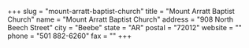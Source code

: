+++
slug = "mount-arratt-baptist-church"
title = "Mount Arratt Baptist Church"
name = "Mount Arratt Baptist Church"
address = "908 North Beech Street"
city = "Beebe"
state = "AR"
postal = "72012"
website = ""
phone = "501 882-6260"
fax = ""
+++
